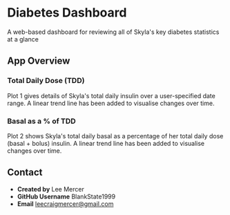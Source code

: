 # Diabetes Dashboard
A web-based dashboard for reviewing all of Skyla's key diabetes statistics at a glance

## App Overview

### Total Daily Dose (TDD)

Plot 1 gives details of Skyla's total daily insulin over a user-specified date range. A linear trend line has been added to visualise changes over time.

### Basal as a % of TDD

Plot 2 shows Skyla's total daily basal as a percentage of her total daily dose (basal + bolus) insulin. A linear trend line has been added to visualise changes over time.

## Contact

* **Created by** Lee Mercer
* **GitHub Username** BlankState1999
* **Email** leecraigmercer@gmail.com
